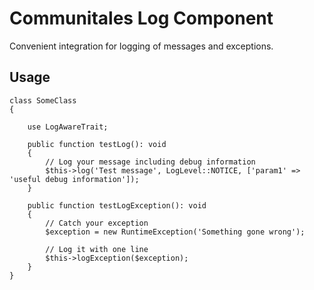 # Communitales Log Component

Convenient integration for logging of messages and exceptions.

Usage
-----

```
class SomeClass
{

    use LogAwareTrait;

    public function testLog(): void
    {
        // Log your message including debug information
        $this->log('Test message', LogLevel::NOTICE, ['param1' => 'useful debug information']);
    }

    public function testLogException(): void
    {
        // Catch your exception
        $exception = new RuntimeException('Something gone wrong');

        // Log it with one line
        $this->logException($exception);
    }
}

```
